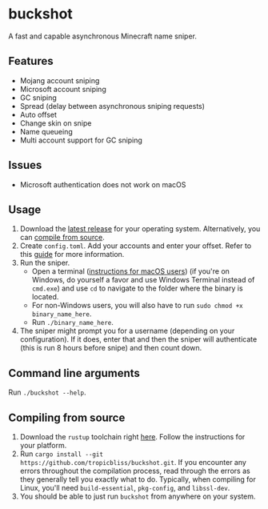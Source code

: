 # buckshot

A fast and capable asynchronous Minecraft name sniper.

## Features

- Mojang account sniping
- Microsoft account sniping
- GC sniping
- Spread (delay between asynchronous sniping requests)
- Auto offset
- Change skin on snipe
- Name queueing
- Multi account support for GC sniping

## Issues

- Microsoft authentication does not work on macOS

## Usage

1. Download the [latest release](https://github.com/tropicbliss/buckshot/releases/latest) for your operating system. Alternatively, you can [compile from source](https://github.com/tropicbliss/buckshot#compiling-from-source).
2. Create `config.toml`. Add your accounts and enter your offset. Refer to this [guide](https://github.com/tropicbliss/buckshot/blob/main/CONFIG.md) for more information.
3. Run the sniper.
    - Open a terminal ([instructions for macOS users](https://www.stugon.com/open-terminal-in-current-folder-location-mac/)) (if you're on Windows, do yourself a favor and use Windows Terminal instead of `cmd.exe`) and use `cd` to navigate to the folder where the binary is located.
    - For non-Windows users, you will also have to run `sudo chmod +x binary_name_here`.
    - Run `./binary_name_here`.
4. The sniper might prompt you for a username (depending on your configuration). If it does, enter that and then the sniper will authenticate (this is run 8 hours before snipe) and then count down.

## Command line arguments

Run `./buckshot --help`.

## Compiling from source

1. Download the `rustup` toolchain right [here](https://rustup.rs/). Follow the instructions for your platform.
2. Run `cargo install --git https://github.com/tropicbliss/buckshot.git`. If you encounter any errors throughout the compilation process, read through the errors as they generally tell you exactly what to do. Typically, when compiling for Linux, you'll need `build-essential`, `pkg-config`, and `libssl-dev`.
3. You should be able to just run `buckshot` from anywhere on your system.
